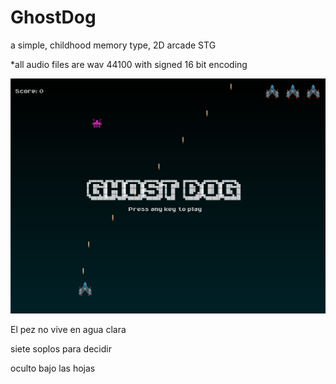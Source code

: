 # GhostDog

a simple, childhood memory type, 2D arcade STG

*all audio files are wav 44100 with signed 16 bit encoding

![GhostDog](https://raw.githubusercontent.com/d3cod3/GhostDog/main/screenshot.png)

El pez no vive en agua clara

siete soplos para decidir

oculto bajo las hojas
